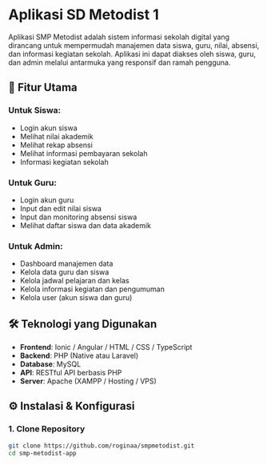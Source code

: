 # Aplikasi SD Metodist 1

Aplikasi SMP Metodist adalah sistem informasi sekolah digital yang dirancang untuk mempermudah manajemen data siswa, guru, nilai, absensi, dan informasi kegiatan sekolah. Aplikasi ini dapat diakses oleh siswa, guru, dan admin melalui antarmuka yang responsif dan ramah pengguna.

## 📱 Fitur Utama

### Untuk Siswa:
- Login akun siswa
- Melihat nilai akademik
- Melihat rekap absensi
- Melihat informasi pembayaran sekolah
- Informasi kegiatan sekolah

### Untuk Guru:
- Login akun guru
- Input dan edit nilai siswa
- Input dan monitoring absensi siswa
- Melihat daftar siswa dan data akademik

### Untuk Admin:
- Dashboard manajemen data
- Kelola data guru dan siswa
- Kelola jadwal pelajaran dan kelas
- Kelola informasi kegiatan dan pengumuman
- Kelola user (akun siswa dan guru)

## 🛠️ Teknologi yang Digunakan

- **Frontend**: Ionic / Angular / HTML / CSS / TypeScript
- **Backend**: PHP (Native atau Laravel)
- **Database**: MySQL
- **API**: RESTful API berbasis PHP
- **Server**: Apache (XAMPP / Hosting / VPS)

## ⚙️ Instalasi & Konfigurasi

### 1. Clone Repository
```bash
git clone https://github.com/roginaa/smpmetodist.git
cd smp-metodist-app

